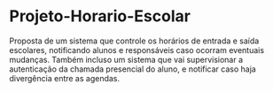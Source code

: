 # Projeto-Horario-Escolar
Proposta de um sistema que controle os horários de entrada e saída escolares, notificando alunos e responsáveis caso ocorram eventuais mudanças. Também incluso um sistema que vai supervisionar a autenticação da chamada presencial do aluno, e notificar caso haja divergência entre as agendas. 
